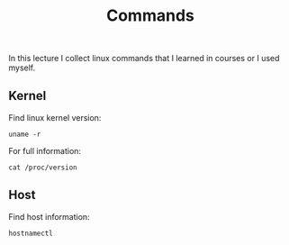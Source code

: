 <h1 align="center">
    Commands
</h1>

<br />

In this lecture I collect linux commands that I learned in courses or I used myself.

## Kernel

Find linux kernel version:

```shell
uname -r
```

For full information:

```shell
cat /proc/version
```

## Host

Find host information:

```shell
hostnamectl
```